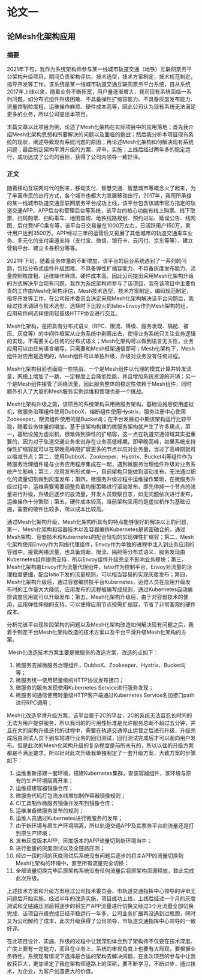 # 论文一 <!-- {docsify-ignore-all} -->



## 论Mesh化架构应用



### 摘要

​    2021年下旬，我作为系统架构师参与某一线城市轨道交通（地铁）互联网票务平台架构升级项目，期间负责架构评估，技术选型，技术方案制定，技术规范制定，指导开发等工作。该系统是某一线城市轨道交通互联网票务平台系统，自从系统2017年上线以来，随着业务不断拓宽，用户量逐渐增大，我司现有系统面临一系列问题，如分布式组件升级困难、不具备弹性扩缩容能力、不具备灰度发布能力、流量控制粒度粗、运维操作麻烦、硬件成本高等，因此公司认为现有系统无法满足更多的业务，所以公司提出本项目。

​    本篇文章以此项目为例，论述了Mesh化架构在实际项目中的应用落地；首先我介绍Mesh化架构思想和所要解决的问题以及面临的挑战；然后我分析本项目现有系统的现状，阐述导致现有系统问题的原因；再论述Mesh化架构如何解决现有系统问题；最后制定架构平滑升级的方案，评审，实施；上线后经过两年多的稳定运行，成功达成了公司的目标，获得了公司内领导一致好评。

### 正文

​    随着移动互联网时代的到来，移动支付、智慧交通、智慧城市等概念火了起来，为了丰富市民的出行方式，各个城市也都大力发展移动出行，2017年，我司所承接的某一线城市轨道交通互联网票务平台成功上线，该平台包含该城市官方指定的轨道交通APP、APP后台和管理后台等系统，该平台的核心功能有线上购票、线下取票、扫码购票、扫码乘车、地图查询、地铁线路规划、预约进站、延误公告、线网图、后付费NFC乘车等，该平台日交易量在1000万左右，日活跃用户150万，累计用户达到3500万。APP经过三年的运营后又拓展了其他城市的轨道交通乘车业务、多元化的支付渠道支持（支付宝、微信、银行卡、云闪付、京东等等）、建立营销平台、建立卡券积分等等。

​    2021年下旬，随着业务体量的不断增加，该平台的后台系统遇到了一系列的问题，包括分布式组件升级困难、不具备弹性扩缩容能力、不具备灰度发布能力、流量控制粒度粗、运维操作麻烦、硬件成本高，因此公司提出采用Mesh化架构升级的方式解决平台现有问题。我作为系统架构师参与了该项目，我在该项目中主要负责的工作由Mesh化架构评估，Mesh技术选型，技术方案制定，编码规范制定，指导开发等工作，在公司技术委员会决定采用Mesh化架构解决该平台问题后，我经过技术调研与技术选型，选择时下比较火的Istio+Envoy作为Mesh架构的组，应用软件间选择使用轻量级HTTP协议进行交互。

​    Mesh化架构，是把具有分布式语义（RPC、限流、降级、服务发现、隔舱、被压、灰度等）的中间件框架从业务系统中剥离出去，使得业务系统只关注业务逻辑的实现，不需要关心任何的分布式语义；Mesh化架构可以做到语言无关性，业务应用可以由任何语言编写，只需要和Mesh框架通信即可；Mesh化架构下，Mesh组件对应用是透明的，Mesh组件可以单独升级，升级对业务没有任何进程。

​    Mesh化架构目前也面临一些挑战，一个是Mesh组件以代理的模式计算并转发流量，网络上增加了一跳，一定程度上会降低性能，并且增加系统资源的开销；另一个是Mesh组件接管了网络流量，因此服务整体的稳定性依赖于Mesh组件，同时额外引入了大量的Mesh服务实例运维和管理也是一个挑战。

​    Mesh化架构升级之前，该项目的系统架构采用微服务架构，基础设施层使用虚拟机，微服务治理组件使用DubboX，熔断组件使用Hystrix，服务注册中心使用Zookeeper，限流组件使用的是Bucket4j；在平台发展初中期该架构运行比较平稳，随着业务体量的增加，基于该架构构建的微服务架构就产生了许多痛点，第一，基础设施为虚拟机，很难做到弹性的扩缩容，这一点在轨道交通领域其实挺重要的，因为对于轨道交通业务来说存在业务高低峰期，即早晚高峰，如果系统支持弹性扩缩容就可以在早晚高峰期扩容更多的节点以应对业务量，当过了高峰期就可以缩减节点；第二，使用DubboX、Zookeeper、Hystrix、Bucket4j等组件作为微服务治理组件是与业务应用程序集成在一起，遇到微服务治理组件升级对业务系统产生影响；第三，应用发布形式单一，目前架构只能做到滚动发布，无法通过细化的流量切割做到灰度发布；第四，微服务升级过程中运维操作繁琐，在微服务升级过程中，运维需要需要调整负载均衡策略进行滚动发布，即先停掉一个节点的流量进行升级，升级后逐步的放流量，开发人员观察日志，如无问题依次进行发布，运维操作十分繁琐；第五，硬件成本较高，当前架构采用的是虚拟机作为基础设施，需要的硬件比较多，所以成本比较高。

   通过Mesh化架构升级，Mesh化架构所具有的特点能够很好的解决以上的问题，第一，Mesh化架构和容器技术以及容器编排Kubernetes是紧密融合的，通过Mesh架构、容器技术和Kubernetes的配合轻松的实现弹性扩缩容；第二，Mesh化架构使用Envoy作为网络代理组件，Envoy作为单独的进程中注入到业务应用的容器中，接管网络流量，也具备熔断、限流、隔舱等分布式语义，服务发现由Kubernetes组件提供支持，所以Envoy组件升级完全不影响业务模块；第三，Mesh化架构由Envoy作为流量代理组件，Istio作为控制平台，Envoy对流量的治理粒度更细，配合Istio下发的流量规则，可以相当容易的实现灰度发布；第四，Mesh化架构升级后，通过容器编排技平台Kubernetes，运维人员在应用升级发布时的工作量大大降低，应用发布的流程被编写成规则，通过Kubernetes自动编排调度应用就可以升级发布；第五，Mesh化架构升级后，由于对容器技术的使用，应用弹性伸缩的支持，可以使得应用节点按需扩缩容，节省了非常客观的硬件成本。

​    分析完该平台现阶段架构的问题以及Mesh化架构改造如何解决现有问题之后，我着手制定平台Mesh化架构改造的技术方案以及平台平滑升级Mesh化架构的方案。

​    Mesh化改造技术方案主要是微服务的改造方案，改造的点如下：

1. 微服务去掉微服务治理组件，DubboX、Zookeeper、Hystrix、Bucket4j等；
2. 微服务统一使用轻量级的HTTP协议发布接口；
3. 微服务的服务发现使用Kubernetes Service进行服务发现；
4. 微服务间通信使用轻量级HTTP客户端通过Kubernetes Service名加接口path进行RPC调用；

​    Mesh化改造平滑升级方案，该平台属于2C的平台，2C的系统无法容忍长时间的无法为用户提供服务，所以我司的的可用性标准是允许服务总断不超过五分钟，并且在大的架构升级迭代的过程中，需要在轨道交通停止运营之后进行升级，升级完成后由测试人员下到车站进行业务的回归测试，回归测试完成后才可以面向用户发布。但是此次的Mesh化架构升级的复杂程度是前所未有的，所以以往的升级方案都是不满足要求，所以针对此次升级我单独制定了一套升级方案，大致方案的步骤如下：

1. 运维重新搭建一套环境，搭建Kubernetes集群，安装容器组件，该环境与原有的生产环境隔离开来；
2. 运维搭建容器镜像仓库；
3. 微服务代码打包流水线增加制作容器镜像规则；
4. CI工具制作微服务镜像并发布到镜像仓库；
5. 运维准备微服务发布的规则；
6. 运维人员通过Kubernetes进行微服务的发布；
7. 由于新环境与原生产环境隔离，所以轨道交通APP及其票务平台的流量还是打到原生产环境；
8. 发布灰度版本APP，灰度版本的APP流量切到新环境当中；
9. 进行批量的灰度测试以及全链路压测；
10. 经过一段时间的灰度测试后系统没有问题后逐步的将主APP的流量切换到Mesh化架构的环境中，直至所有流量完全切换；
11. 全部流量切换完毕后原架构系统没有任何流量后将原架构资源释放，致此完成此次升级。

​    上述技术方案和升级方案经过公司技术委员会、市轨道交通指挥中心领导的评审无问题后开始实施，经过半年的改造实施，项目成功上线，上线后经过一个月的灰度测试和全链路压测后将逐步的将生产APP流量进行切换又经过3个月流量全部切换完成，该项目升级完成已经平稳运行一年多，公司业务扩展再没遇到过瓶颈，同时又为公司解约了成本，此次升级获得了公司领导、市轨道交通指挥中心领导的一致好评。

​    在此项目设计、实施、升级的过程中让我深刻体会到了架构师不仅要在技术深度、广度上要有一定能力，而且在业务上，系统的审视角度上也要有大局观，要根据业务特性，系统现有情况下选择最合适的架构去解决问题，在此次项目的参与中让我收获巨大，更加坚定了我在架构师道路上的深耕，要不断学习，不断进步，通过技术，为企业，为客户创造更大的价值。



